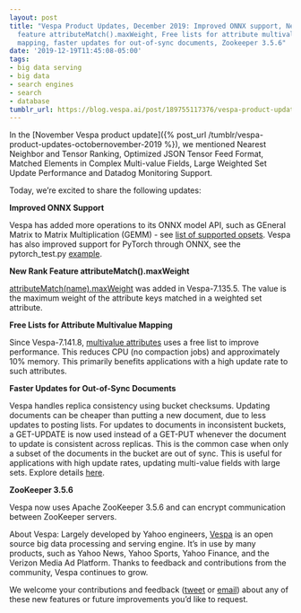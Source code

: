 ```yaml
---
layout: post
title: "Vespa Product Updates, December 2019: Improved ONNX support, New rank 
  feature attributeMatch().maxWeight, Free lists for attribute multivalue 
  mapping, faster updates for out-of-sync documents, Zookeeper 3.5.6"
date: '2019-12-19T11:45:08-05:00'
tags:
- big data serving
- big data
- search engines
- search
- database
tumblr_url: https://blog.vespa.ai/post/189755117376/vespa-product-updates-december-2019-improved
---
```


In the [November Vespa product update]({% post_url /tumblr/vespa-product-updates-octobernovember-2019 %}), we mentioned Nearest Neighbor and Tensor Ranking, Optimized JSON Tensor Feed Format, Matched Elements in Complex Multi-value Fields, Large Weighted Set Update Performance and Datadog Monitoring Support.

Today, we’re excited to share the following updates:

**Improved ONNX Support**

Vespa has added more operations to its ONNX model API, such as GEneral Matrix to Matrix Multiplication (GEMM) - see [list of supported opsets](https://docs.vespa.ai/documentation/onnx.html#onnx-operation-support). Vespa has also improved support for PyTorch through ONNX, see the pytorch_test.py [example](https://github.com/vespa-engine/vespa/blob/master/model-integration/src/test/models/pytorch/pytorch_test.py#L60).

**New Rank Feature attributeMatch().maxWeight**

[attributeMatch(name).maxWeight](https://docs.vespa.ai/documentation/reference/rank-features.html#attributeMatch(name).maxWeight) was added in Vespa-7.135.5. The value is&nbsp; the maximum weight of the attribute keys matched in a weighted set attribute.

**Free Lists for Attribute Multivalue Mapping**

Since Vespa-7.141.8, [multivalue attributes](https://docs.vespa.ai/documentation/attributes.html) uses a free list to improve performance. This reduces CPU (no compaction jobs) and approximately 10% memory. This primarily benefits applications with a high update rate to such attributes.

**Faster Updates for Out-of-Sync Documents**

Vespa handles replica consistency using bucket checksums. Updating documents can be cheaper than putting a new document, due to less updates to posting lists. For updates to documents in inconsistent buckets, a GET-UPDATE is now used instead of a GET-PUT whenever the document to update is consistent across replicas. This is the common case when only a subset of the documents in the bucket are out of sync. This is useful for applications with high update rates, updating multi-value fields with large sets. Explore details [here](https://github.com/vespa-engine/vespa/pull/11319).

**ZooKeeper 3.5.6**

Vespa now uses Apache ZooKeeper 3.5.6 and can encrypt communication between ZooKeeper servers.

About Vespa: Largely developed by Yahoo engineers, [Vespa](https://github.com/vespa-engine/vespa) is an open source big data processing and serving engine. It’s in use by many products, such as Yahoo News, Yahoo Sports, Yahoo Finance, and the Verizon Media Ad Platform. Thanks to feedback and contributions from the community, Vespa continues to grow.

We welcome your contributions and feedback ([tweet](https://twitter.com/vespaengine) or [email](mailto:info@vespa.ai)) about any of these new features or future improvements you’d like to request.
